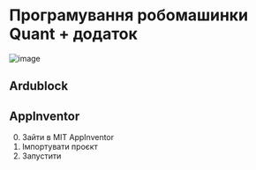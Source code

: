 # Програмувaння робомашинки Quant + додаток 
![image](https://github.com/robocode-pb/RC2023/assets/172953581/4883bde5-479e-47ce-9f34-b52cf3112e74)



## Ardublock


## AppInventor

0. Зайти в MIT AppInventor
1. Імпортувати проєкт
2. Запустити
